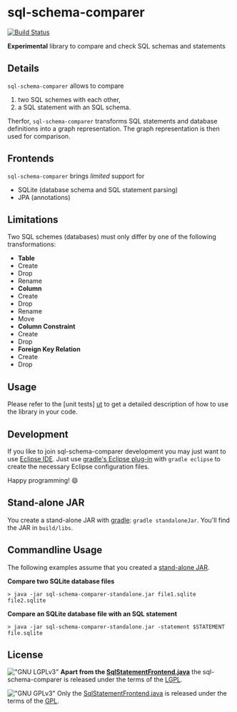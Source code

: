 # sql-schema-comparer #

[![Build Status](https://travis-ci.org/hschink/sql-schema-comparer.png?branch=master)](https://travis-ci.org/hschink/sql-schema-comparer)

**Experimental** library to compare and check SQL schemas and statements

## Details ##

`sql-schema-comparer` allows to compare

1. two SQL schemes with each other,
2. a SQL statement with an SQL schema.

Therfor, `sql-schema-comparer` transforms SQL statements and database definitions into a graph representation. The graph
representation is then used for comparison.

## Frontends ##

`sql-schema-comparer` brings *limited* support for

- SQLite (database schema and SQL statement parsing)
- JPA (annotations)

## Limitations ##

Two SQL schemes (databases) must only differ by one of the following transformations:

- **Table**
 - Create
 - Drop
 - Rename
- **Column**
 - Create
 - Drop
 - Rename
 - Move
- **Column Constraint**
 - Create
 - Drop
- **Foreign Key Relation**
 - Create
 - Drop

## Usage ##

Please refer to the [unit tests] [ut] to get a detailed description of how to use the library in your code.

[ut]: https://github.com/hschink/sql-schema-comparer/tree/master/test

## Development ##

If you like to join sql-schema-comparer development you may just want to use [Eclipse IDE][eclipse].
Just use [gradle's Eclipse plug-in][eclipse plug-in] with ``gradle eclipse`` to create the necessary Eclipse
configuration files.

Happy programming! :smile:

[eclipse]: [http://www.eclipse.org/]
[eclipse plug-in]: [http://www.gradle.org/docs/current/userguide/eclipse_plugin.html]

## Stand-alone JAR ##

You create a stand-alone JAR with [gradle][]: ``gradle standaloneJar``. You'll find the JAR in ``build/libs``.

[gradle]: http://www.gradle.org

## Commandline Usage ##

The following examples assume that you created a [stand-alone JAR](#stand-alone-jar).

**Compare two SQLite database files**

`> java -jar sql-schema-comparer-standalone.jar file1.sqlite file2.sqlite`

**Compare an SQLite database file with an SQL statement**

`> java -jar sql-schema-comparer-standalone.jar -statement $STATEMENT file.sqlite`

## License ##

!["GNU LGPLv3"](http://www.gnu.org/graphics/lgplv3-88x31.png)
**Apart from the [SqlStatementFrontend.java](src/main/java/org/iti/sqlSchemaComparison/frontends/SqlStatementFrontend.java)**
the sql-schema-comparer is released under the terms of the [LGPL][lgpl].

!["GNU GPLv3"](http://www.gnu.org/graphics/gplv3-88x31.png)
Only the [SqlStatementFrontend.java](src/main/java/org/iti/sqlSchemaComparison/frontends/SqlStatementFrontend.java) is
released under the terms of the [GPL][gpl].

[lgpl]: http://www.gnu.org/licenses/lgpl-3.0.en.html
[gpl]: http://www.gnu.org/licenses/gpl-3.0.en.html
